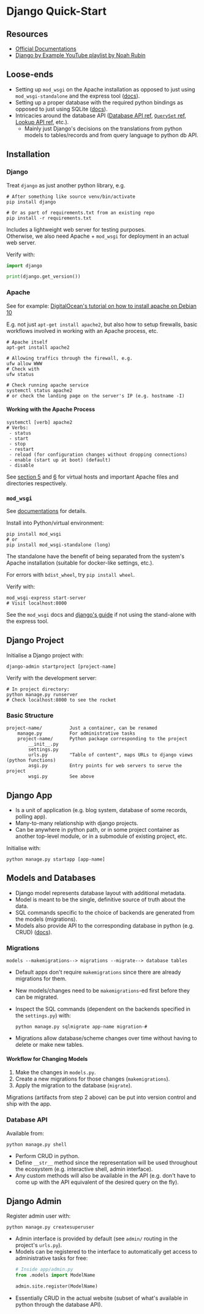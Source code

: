 # Django Quick-Start

## Resources

* [Official Documentations](https://docs.djangoproject.com/en/3.1/)
* [Django by Example YouTube playlist by Noah Rubin](https://www.youtube.com/playlist?list=PLAF3anQEEkzS-mjdX7s-D63bjLWRdhuFM)

## Loose-ends

* Setting up `mod_wsgi` on the Apache installation as opposed to just using `mod_wsgi-standalone` and the express tool ([docs](https://docs.djangoproject.com/en/3.1/topics/install/#install-apache-and-mod-wsgi)).
* Setting up a proper database with the required python bindings as opposed to just using SQLite ([docs](https://docs.djangoproject.com/en/3.1/topics/install/#get-your-database-running)).
* Intricacies around the database API ([Database API ref](https://docs.djangoproject.com/en/3.1/topics/db/queries/), [`QuerySet` ref](https://docs.djangoproject.com/en/3.1/ref/models/querysets/), [Lookup API ref](https://docs.djangoproject.com/en/3.1/ref/models/lookups/), etc.).
  * Mainly just Django's decisions on the translations from python models to tables/records and from query language to python db API.

## Installation

### Django

Treat `django` as just another python library, e.g.
```shell
# After something like source venv/bin/activate
pip install django

# Or as part of requirements.txt from an existing repo
pip install -r requirements.txt
```

Includes a lightweight web server for testing purposes.  
Otherwise, we also need Apache + `mod_wsgi` for deployment in an actual web server.

Verify with:
```python
import django

print(django.get_version())
```

### Apache

See for example: [DigitalOcean's tutorial on how to install apache on Debian 10](https://www.digitalocean.com/community/tutorials/how-to-install-the-apache-web-server-on-debian-10)

E.g. not just `apt-get install apache2`, but also how to setup firewalls, basic workflows involved in working with an Apache process, etc.

```shell
# Apache itself
apt-get install apache2

# Allowing traffics through the firewall, e.g.
ufw allow WWW
# Check with
ufw status

# Check running apache service
systemctl status apache2
# or check the landing page on the server's IP (e.g. hostname -I)
```

#### Working with the Apache Process

```shell
systemctl [verb] apache2
# Verbs:
 - status
 - start
 - stop
 - restart
 - reload (for configuration changes without dropping connections)
 - enable (start up at boot) (default)
 - disable
```

See [section 5](https://www.digitalocean.com/community/tutorials/how-to-install-the-apache-web-server-on-debian-10#step-5-%E2%80%94-setting-up-virtual-hosts-(recommended)) and [6](https://www.digitalocean.com/community/tutorials/how-to-install-the-apache-web-server-on-debian-10#step-6-%E2%80%93-getting-familiar-with-important-apache-files-and-directories) for virtual hosts and important Apache files and directories respectively.

### `mod_wsgi`

See [documentations](https://modwsgi.readthedocs.io/en/develop/) for details.

Install into Python/virtual environment:
```shell
pip install mod_wsgi
# or
pip install mod_wsgi-standalone (long)
```

The standalone have the benefit of being separated from the system's Apache installation (suitable for docker-like settings, etc.).

For errors with `bdist_wheel`, try `pip install wheel`.

Verify with:
```shell
mod_wsgi-express start-server
# Visit localhost:8000
```

See the `mod_wsgi` docs and [django's guide](https://docs.djangoproject.com/en/3.1/howto/deployment/wsgi/modwsgi/) if not using the stand-alone with the express tool.

## Django Project

Initialise a Django project with:
```shell
django-admin startproject [project-name]
```

Verify with the development server:
```shell
# In project directory:
python manage.py runserver
# Check localhost:8000 to see the rocket
```

### Basic Structure

```
project-name/          Just a container, can be renamed
    manage.py          For administrative tasks
    project-name/      Python package corresponding to the project
        __init__.py
        settings.py
        urls.py        "Table of content", maps URLs to django views (python functions)
        asgi.py        Entry points for web servers to serve the project
        wsgi.py        See above
```

## Django App

* Is a unit of application (e.g. blog system, database of some records, polling app).
* Many-to-many relationship with django projects.
* Can be anywhere in python path, or in some project container as another top-level module, or in a submodule of existing project, etc.

Initialise with:
```shell
python manage.py startapp [app-name]
```

## Models and Databases

* Django model represents database layout with additional metadata.
* Model is meant to be the single, definitive source of truth about the data.
* SQL commands specific to the choice of backends are generated from the models (migrations).
* Models also provide API to the corresponding database in python (e.g. CRUD) ([docs](https://docs.djangoproject.com/en/3.1/topics/db/queries/)).

### Migrations

```
models --makemigrations--> migrations --migrate--> database tables
```

* Default apps don't require `makemigrations` since there are already migrations for them.
* New models/changes need to be `makemigrations`-ed first before they can be migrated.
* Inspect the SQL commands (dependent on the backends specified in the `settings.py`) with:
  ```
  python manage.py sqlmigrate app-name migration-#
  ```
  
* Migrations allow database/scheme changes over time without having to delete or make new tables.

#### Workflow for Changing Models

1. Make the changes in `models.py`.
2. Create a new migrations for those changes (`makemigrations`).
3. Apply the migration to the database (`migrate`).

Migrations (artifacts from step 2 above) can be put into version control and ship with the app.

### Database API

Available from:
```shell
python manage.py shell
```

* Perform CRUD in python.
* Define `__str__` method since the representation will be used throughout the ecosystem (e.g. interactive shell, admin interface).
* Any custom methods will also be available in the API (e.g. don't have to come up with the API equivalent of the desired query on the fly).

## Django Admin

Register admin user with:
```shell
python manage.py createsuperuser
```

* Admin interface is provided by default (see `admin/` routing in the project's `urls.py`).
* Models can be registered to the interface to automatically get access to administrative tasks for free:
  ```python
  # Inside app/admin.py
  from .models import ModelName
  
  admin.site.register(ModelName)
  ```
* Essentially CRUD in the actual website (subset of what's available in python through the database API).
